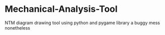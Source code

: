 # Mechanical-Analysis-Tool
NTM diagram drawing tool using python and pygame library
a buggy mess nonetheless
